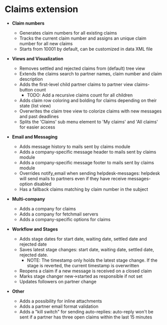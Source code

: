 Claims extension
=========================================
* **Claim numbers**
    * Generates claim numbers for all existing claims
    * Tracks the current claim number and assigns an unique claim number for all new claims
    * Starts from 10001 by default, can be customized in data XML file

* **Views and Visualization**
    * Removes settled and rejected claims from (default) tree view
    * Extends the claims search to partner names, claim number and claim description
    * Adds the first-level child partner claims to partner view claims-button count
        * TODO: Add a recursive claims count for all children
    * Adds claim row coloring and bolding for claims depending on their state (list view)
    * Overwrites the claim tree view to colorize claims with new messages and past deadlines
    * Splits the 'Claims' sub menu element to 'My claims' and 'All claims' for easier access

* **Email and Messaging**
    * Adds message history to mails sent by claims module
    * Adds a company-specific message header to mails sent by claims module
    * Adds a company-specific message footer to mails sent by claims module
    * Overrides notify_email when sending helpdesk-messages: helpdesk will send mails to partners even if they have receive messages-option disabled
    * Has a fallback claims matching by claim number in the subject

* **Multi-company**
    * Adds a company for claims
    * Adds a company for fetchmail servers
    * Adds a company-specific options for claims

* **Workflow and Stages**
    * Adds stage dates for start date, waiting date, settled date and rejected date
    * Saves latest stage changes: start date, waiting date, settled date, rejected date.
        * NOTE: The timestamp only holds the latest stage change. If the stage is reverted, the current timestamp is overwritten
    * Reopens a claim if a new message is received on a closed claim
    * Marks stage changer new->started as responsible if not set
    * Updates followers on partner change
* **Other**
    * Adds a possibility for inline attachments
    * Adds a partner email format validation
    * Adds a "kill switch" for sending auto-replies: auto-reply won't be sent if a partner has three open claims within the last 15 minutes